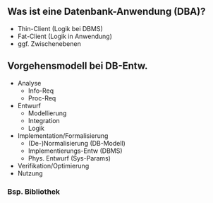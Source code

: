## Was ist eine Datenbank-Anwendung (DBA)?

* Thin-Client (Logik bei DBMS)
* Fat-Client (Logik in Anwendung)
* ggf. Zwischenebenen

## Vorgehensmodell bei DB-Entw.

* Analyse
  + Info-Req
  + Proc-Req
* Entwurf
  + Modellierung
  + Integration
  + Logik
* Implementation/Formalisierung
  + (De-)Normalisierung (DB-Modell)
  + Implementierungs-Entw (DBMS)
  + Phys. Entwurf (Sys-Params)
* Verifikation/Optimierung
* Nutzung

### Bsp. Bibliothek